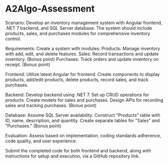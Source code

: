 # A2Algo-Assessment
Scenario: Develop an inventory management system with Angular frontend, .NET 7 backend, and SQL Server database. The system should include products, sales, and purchases modules for comprehensive inventory control.

Requirements: Create a system with modules:
Products: Manage inventory with add, edit, and delete features.
Sales: Record transactions and update inventory. (Bonus point)
Purchases: Track orders and update inventory on receipt. (Bonus point)

Frontend: 
Utilize latest Angular for frontend. Create components to display products, add/edit products, delete products, record sales, and track purchases.

Backend: 
Develop backend using .NET 7. Set up CRUD operations for products. 
Create models for sales and purchases. Design APIs for recording sales and tracking purchases. (Bonus point)

Database: 
Assume SQL Server availability. Construct "Products" table with ID, name, description, and quantity. 
Create separate tables for "Sales" and "Purchases." (Bonus point)

Evaluation: 
Assess based on implementation, coding standards adherence, code quality, and user experience.

Submit the completed code for both frontend and backend, along with instructions for setup and execution, via a GitHub repository link.
